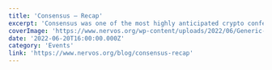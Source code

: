```yaml
---
title: 'Consensus – Recap'
excerpt: 'Consensus was one of the most highly anticipated crypto conferences in the US. Estimated attendance was pinned at 17K+ which was more than double from the last in person Consensus conference. So the N'
coverImage: 'https://www.nervos.org/wp-content/uploads/2022/06/Generic-2-2022-template-810x456.png'
date: '2022-06-20T16:00:00.000Z'
category: 'Events'
link: 'https://www.nervos.org/blog/consensus-recap'
---
```


